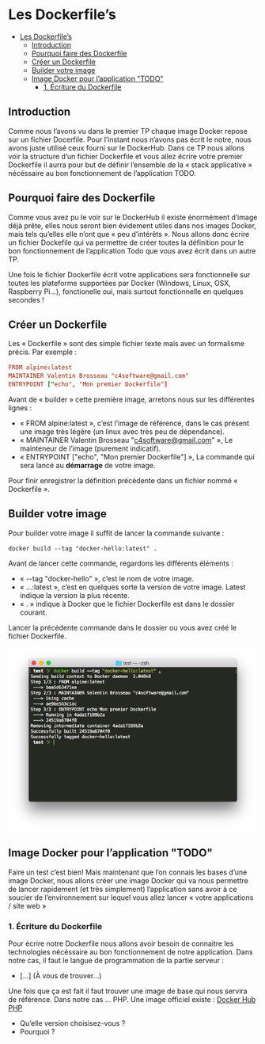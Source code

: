 # Les Dockerfile’s

<!-- TOC -->

- [Les Dockerfile’s](#les-dockerfiles)
    - [Introduction](#introduction)
    - [Pourquoi faire des Dockerfile](#pourquoi-faire-des-dockerfile)
    - [Créer un Dockerfile](#créer-un-dockerfile)
    - [Builder votre image](#builder-votre-image)
    - [Image Docker pour l’application "TODO"](#image-docker-pour-lapplication-todo)
        - [1. Écriture du Dockerfile](#1-écriture-du-dockerfile)

<!-- /TOC -->

## Introduction

Comme nous l’avons vu dans le premier TP chaque image Docker repose sur un fichier Docerfile. Pour l’instant nous n’avons pas écrit le notre, nous avons juste utilisé ceux fourni sur le DockerHub. Dans ce TP nous allons voir la structure d’un fichier Dockerfile et vous allez écrire votre premier Dockerfile il aurra pour but de définir l’ensemble de la « stack applicative » nécéssaire au bon fonctionnement de l’application TODO.

## Pourquoi faire des Dockerfile

Comme vous avez pu le voir sur le DockerHub il existe énormément d’image déjà prête, elles nous seront bien évidement utiles dans nos images Docker, mais tels qu’elles elle n’ont que « peu d’intérêts ». Nous allons donc écrire un fichier Dockefile qui va permettre de créer toutes la définition pour le bon fonctionnement de l’application Todo que vous avez écrit dans un autre TP.

Une fois le fichier Dockerfile écrit votre applications sera fonctionnelle sur toutes les plateforme supportées par Docker (Windows, Linux, OSX, Raspberry Pi…), fonctionelle oui, mais surtout fonctionnelle en quelques secondes !

## Créer un Dockerfile

Les « Dockerfile » sont des simple fichier texte mais avec un formalisme précis. Par exemple :

```conf
FROM alpine:latest
MAINTAINER Valentin Brosseau "c4software@gmail.com"
ENTRYPOINT ["echo", "Mon premier Dockerfile"]
```

Avant de « builder » cette première image, arretons nous sur les différentes lignes :

- « FROM alpine:latest », c’est l’image de référence, dans le cas présent une image très légère (un linux avec très peu de dépendance).
- « MAINTAINER Valentin Brosseau "c4software@gmail.com" », Le mainteneur de l’image (purement indicatif).
- « ENTRYPOINT ["echo", "Mon premier Dockerfile"] », La commande qui sera lancé au **démarrage** de votre image.

Pour finir enregistrer la définition précédente dans un fichier nommé « Dockerfile ».

## Builder votre image

Pour builder votre image il suffit de lancer la commande suivante :

```
docker build --tag "docker-hello:latest" .
```

Avant de lancer cette commande, regardons les différents éléments :

- « --tag "docker-hello" », c’est le nom de votre image.
- « …:latest », c’est en quelques sorte la version de votre image. Latest indique la version la plus récente.
- « . » indique à Docker que le fichier Dockerfile est dans le dossier courant.

Lancer la précédente commande dans le dossier ou vous avez créé le fichier Dockerfile.

![exemple build](./ressources/build.png)

## Image Docker pour l’application "TODO"

Faire un test c’est bien! Mais maintenant que l’on connais les bases d’une image Docker, nous allons créer une image Docker qui va nous permettre de lancer rapidement (et très simplement) l’application sans avoir à ce soucier de l’environnement sur lequel vous allez lancer « votre applications / site web »

### 1. Écriture du Dockerfile

Pour écrire notre Dockerfile nous allons avoir besoin de connaitre les technologies nécéssaire au bon fonctionnement de notre application. Dans notre cas, il faut le langue de programmation de la partie serveur :

- […] (À vous de trouver…)

Une fois que ça est fait il faut trouver une image de base qui nous servira de référence. Dans notre cas … PHP. Une image officiel existe : [Docker Hub PHP](https://hub.docker.com/_/php/)

- Qu’elle version choisisez-vous ?
- Pourquoi ?

